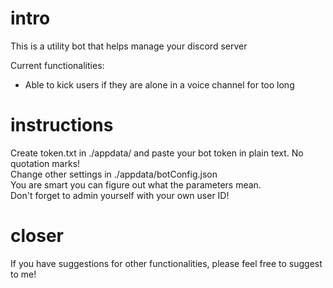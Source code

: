 # intro
 This is a utility bot that helps manage your discord server

 Current functionalities:
 * Able to kick users if they are alone in a voice channel for too long

 # instructions
 Create token.txt in ./appdata/ and paste your bot token in plain text. No quotation marks!  
 Change other settings in ./appdata/botConfig.json  
 You are smart you can figure out what the parameters mean.  
 Don't forget to admin yourself with your own user ID!

 # closer
 If you have suggestions for other functionalities, please feel free to suggest to me!